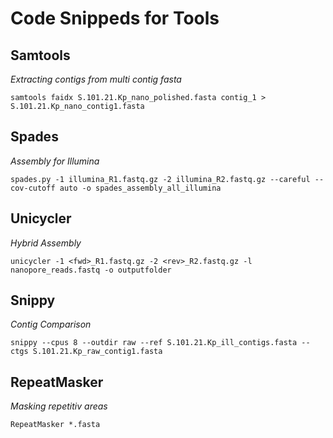 # Code Snippeds for Tools
## Samtools
*Extracting contigs from multi contig fasta*
```bash=
samtools faidx S.101.21.Kp_nano_polished.fasta contig_1 > S.101.21.Kp_nano_contig1.fasta
```

## Spades
*Assembly for Illumina*
```bash=
spades.py -1 illumina_R1.fastq.gz -2 illumina_R2.fastq.gz --careful --cov-cutoff auto -o spades_assembly_all_illumina
```
## Unicycler
*Hybrid Assembly*
```bash=
unicycler -1 <fwd>_R1.fastq.gz -2 <rev>_R2.fastq.gz -l nanopore_reads.fastq -o outputfolder
```
## Snippy
*Contig Comparison*
```bash=
snippy --cpus 8 --outdir raw --ref S.101.21.Kp_ill_contigs.fasta --ctgs S.101.21.Kp_raw_contig1.fasta
```

## RepeatMasker
*Masking repetitiv areas*
```bash=
RepeatMasker *.fasta
```
